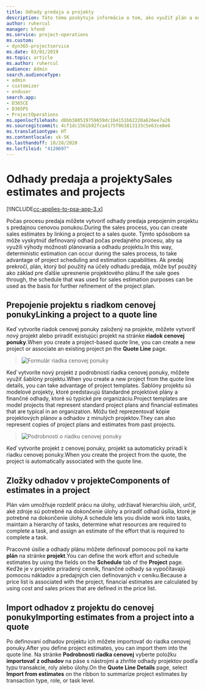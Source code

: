 ```yaml
---
title: Odhady predaja a projekty
description: Táto téma poskytuje informácie o tom, ako využiť plán a odhady v procese predaja.
author: ruhercul
manager: kfend
ms.service: project-operations
ms.custom:
- dyn365-projectservice
ms.date: 03/01/2019
ms.topic: article
ms.author: ruhercul
audience: Admin
search.audienceType:
- admin
- customizer
- enduser
search.app:
- D365CE
- D365PS
- ProjectOperations
ms.openlocfilehash: d8bb380519759659dc1b4151b62228a626ee7a26
ms.sourcegitcommit: 4cf1dc1561b92fca4175f0b3813133c5e63ce8e6
ms.translationtype: HT
ms.contentlocale: sk-SK
ms.lasthandoff: 10/28/2020
ms.locfileid: "4120697"
---
```

# <a name="sales-estimates-and-projects"></a><span data-ttu-id="a1815-103">Odhady predaja a projekty</span><span class="sxs-lookup"><span data-stu-id="a1815-103">Sales estimates and projects</span></span>

[!INCLUDE[cc-applies-to-psa-app-3.x](../includes/cc-applies-to-psa-app-3x.md)]

<span data-ttu-id="a1815-104">Počas procesu predaja môžete vytvoriť odhady predaja prepojením projektu s predajnou cenovou ponukou.</span><span class="sxs-lookup"><span data-stu-id="a1815-104">During the sales process, you can create sales estimates by linking a project to a sales quote.</span></span> <span data-ttu-id="a1815-105">Týmto spôsobom sa môže vyskytnúť definovaný odhad počas predajného procesu, aby sa využili výhody možnosti plánovania a odhadu projektu.</span><span class="sxs-lookup"><span data-stu-id="a1815-105">In this way, deterministic estimation can occur during the sales process, to take advantage of project scheduling and estimation capabilities.</span></span> <span data-ttu-id="a1815-106">Ak predaj prekročí, plán, ktorý bol použitý na účely odhadu predaja, môže byť použitý ako základ pre ďalšie upresnenie projektového plánu.</span><span class="sxs-lookup"><span data-stu-id="a1815-106">If the sale goes through, the schedule that was used for sales estimation purposes can be used as the basis for further refinement of the project plan.</span></span>

## <a name="linking-a-project-to-a-quote-line"></a><span data-ttu-id="a1815-107">Prepojenie projektu s riadkom cenovej ponuky</span><span class="sxs-lookup"><span data-stu-id="a1815-107">Linking a project to a quote line</span></span>

<span data-ttu-id="a1815-108">Keď vytvoríte riadok cenovej ponuky založený na projekte, môžete vytvoriť nový projekt alebo priradiť existujúci projekt na stránke **riadok cenovej ponuky**.</span><span class="sxs-lookup"><span data-stu-id="a1815-108">When you create a project-based quote line, you can create a new project or associate an existing project pn the **Quote Line** page.</span></span> 

> ![Formulár riadka cenovej ponuky](media/project-8.png)
 
<span data-ttu-id="a1815-110">Keď vytvoríte nový projekt z podrobností riadka cenovej ponuky, môžete využiť šablóny projektu.</span><span class="sxs-lookup"><span data-stu-id="a1815-110">When you create a new project from the quote line details, you can take advantage of project templates.</span></span> <span data-ttu-id="a1815-111">Šablóny projektu sú modelové projekty, ktoré predstavujú štandardné projektové plány a finančné odhady, ktoré sú typické pre organizáciu.</span><span class="sxs-lookup"><span data-stu-id="a1815-111">Project templates are model projects that represent standard project plans and financial estimates that are typical in an organization.</span></span> <span data-ttu-id="a1815-112">Môžu tiež reprezentovať kópie projektových plánov a odhadov z minulých projektov.</span><span class="sxs-lookup"><span data-stu-id="a1815-112">They can also represent copies of project plans and estimates from past projects.</span></span>

> ![Podrobnosti o riadku cenovej ponuky](media/project-9.png)
  
<span data-ttu-id="a1815-114">Keď vytvoríte projekt z cenovej ponuky, projekt sa automaticky priradí k riadku cenovej ponuky.</span><span class="sxs-lookup"><span data-stu-id="a1815-114">When you create the project from the quote, the project is automatically associated with the quote line.</span></span>

## <a name="components-of-estimates-in-a-project"></a><span data-ttu-id="a1815-115">Zložky odhadov v projekte</span><span class="sxs-lookup"><span data-stu-id="a1815-115">Components of estimates in a project</span></span>

<span data-ttu-id="a1815-116">Plán vám umožňuje rozdeliť prácu na úlohy, udržiavať hierarchiu úloh, určiť, aké zdroje sú potrebné na dokončenie úlohy a priradiť odhad úsilia, ktoré je potrebné na dokončenie úlohy.</span><span class="sxs-lookup"><span data-stu-id="a1815-116">A schedule lets you divide work into tasks, maintain a hierarchy of tasks, determine what resources are required to complete a task, and assign an estimate of the effort that is required to complete a task.</span></span>

<span data-ttu-id="a1815-117">Pracovné úsilie a odhady plánu môžete definovať pomocou polí na karte **plán** na stránke **projekt**.</span><span class="sxs-lookup"><span data-stu-id="a1815-117">You can define the work effort and schedule estimates by using the fields on the **Schedule** tab of the **Project** page.</span></span> <span data-ttu-id="a1815-118">Keďže je v projekte priradený cenník, finančné odhady sa vypočítavajú pomocou nákladov a predajných cien definovaných v ceníku.</span><span class="sxs-lookup"><span data-stu-id="a1815-118">Because a price list is associated with the project, financial estimates are calculated by using cost and sales prices that are defined in the price list.</span></span>

## <a name="importing-estimates-from-a-project-into-a-quote"></a><span data-ttu-id="a1815-119">Import odhadov z projektu do cenovej ponuky</span><span class="sxs-lookup"><span data-stu-id="a1815-119">Importing estimates from a project into a quote</span></span>

<span data-ttu-id="a1815-120">Po definovaní odhadov projektu ich môžete importovať do riadka cenovej ponuky.</span><span class="sxs-lookup"><span data-stu-id="a1815-120">After you define project estimates, you can import them into the quote line.</span></span> <span data-ttu-id="a1815-121">Na stránke **Podrobnosti riadka cenovej** vyberte položku **importovať z odhadov** na páse s nástrojmi a zhrňte odhady projektov podľa typu transakcie, roly alebo úlohy.</span><span class="sxs-lookup"><span data-stu-id="a1815-121">On the **Quote Line Details** page, select **Import from estimates** on the ribbon to summarize project estimates by transaction type, role, or task level.</span></span>
